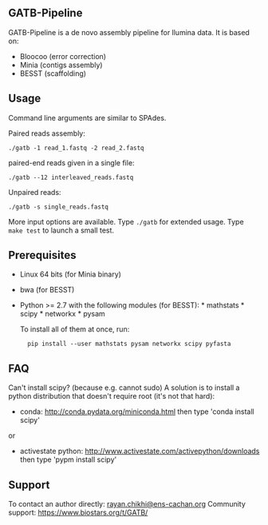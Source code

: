 GATB-Pipeline
-------------

GATB-Pipeline is a de novo assembly pipeline for llumina data.
It is based on:
- Bloocoo (error correction)
- Minia (contigs assembly)
- BESST (scaffolding)


Usage
-----

Command line arguments are similar to SPAdes.

Paired reads assembly:

    ./gatb -1 read_1.fastq -2 read_2.fastq

paired-end reads given in a single file:

    ./gatb --12 interleaved_reads.fastq

Unpaired reads:

    ./gatb -s single_reads.fastq

More input options are available. Type `./gatb` for extended usage.
Type `make test` to launch a small test.


Prerequisites
-------------

- Linux 64 bits (for Minia binary)

- bwa (for BESST)

- Python >= 2.7 with the following modules (for BESST):
        * mathstats
        * scipy
        * networkx
        * pysam

  To install all of them at once, run:

        pip install --user mathstats pysam networkx scipy pyfasta


FAQ
---

Can't install scipy? (because e.g. cannot sudo) A solution is to install a python distribution that doesn't require root (it's not that hard):

- conda: http://conda.pydata.org/miniconda.html then type 'conda install scipy'

or

- activestate python: http://www.activestate.com/activepython/downloads then type 'pypm install scipy'

Support
-------

To contact an author directly: rayan.chikhi@ens-cachan.org
Community support: https://www.biostars.org/t/GATB/
